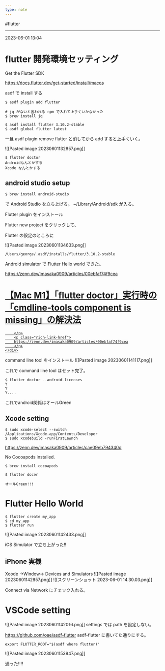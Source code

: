 ```yaml
---
type: note
---
```


#flutter

---
2023-06-01  13:04

# flutter  開発環境セッティング

Get the Flutter SDK

https://docs.flutter.dev/get-started/install/macos

asdf で install する

```shell
$ asdf plugin add flutter

# jq がないと言われる npm で入れて上手くいかなかった
$ brew install jq

$ asdf install flutter 3.10.2-stable
$ asdf global flutter latest
```

一旦 asdf plugin remove flutter と消してから add すると上手くいく。

![[Pasted image 20230601132857.png]]

```shell
$ flutter doctor
Androidなんとかする
Xcode なんとかする
```

## android studio setup 
```shell
$ brew install android-studio
```

で Android Studio を立ち上げる。
~/Library/Android/sdk が入る。

Flutter plugin をインストール

Flutter new project をクリックして、

Flutter の設定のところに

![[Pasted image 20230601134633.png]]
```shell
/Users/george/.asdf/installs/flutter/3.10.2-stable
```

Android simulator で Flutter Hello world できた。


https://zenn.dev/imasaka0909/articles/00ebfaf74f9cea



<div class="rich-link-card-container"><a class="rich-link-card" href="https://zenn.dev/imasaka0909/articles/00ebfaf74f9cea" target="_blank">
	<div class="rich-link-image-container">
		<div class="rich-link-image" style="background-image: url('https://res.cloudinary.com/zenn/image/upload/s--cUViFa6N--/c_fit%2Cg_north_west%2Cl_text:notosansjp-medium.otf_55:%25E3%2580%2590Mac%2520M1%25E3%2580%2591%25E3%2580%258Cflutter%2520doctor%25E3%2580%258D%25E5%25AE%259F%25E8%25A1%258C%25E6%2599%2582%25E3%2581%25AE%25E3%2580%258Ccmdline-tools%2520component%2520is%2520m...%2Cw_1010%2Cx_90%2Cy_100/g_south_west%2Cl_text:notosansjp-medium.otf_37:%25E3%2582%25A4%25E3%2583%259E%25E3%2582%25B5%25E3%2582%25AB%2Cx_203%2Cy_98/g_south_west%2Ch_90%2Cl_fetch:aHR0cHM6Ly9saDMuZ29vZ2xldXNlcmNvbnRlbnQuY29tL2EtL0FPaDE0R2pyX3U3QmxSZTJBMnRYRFJCVWdvLVg2QlZmaGRuSnNfZUdZYXZhPXM5Ni1j%2Cr_max%2Cw_90%2Cx_87%2Cy_72/og-base.png')">
	</div>
	</div>
	<div class="rich-link-card-text">
		<h1 class="rich-link-card-title">【Mac M1】「flutter doctor」実行時の「cmdline-tools component is missing」の解決法</h1>
		<p class="rich-link-card-description">
		
		</p>
		<p class="rich-link-href">
		https://zenn.dev/imasaka0909/articles/00ebfaf74f9cea
		</p>
	</div>
</a></div>


command line tool をインストール
![[Pasted image 20230601141117.png]]

これで command line tool はセット完了。
```shell
$ flutter doctor --android-licenses
Y
Y
Y....
```

これでandroid関係はオールGreen

## Xcode setting
```shell
$ sudo xcode-select --switch /Applications/Xcode.app/Contents/Developer
$ sudo xcodebuild -runFirstLawnch
```

https://zenn.dev/imasaka0909/articles/cae09eb794340d

No Cocoapods installed.
```shell
$ brew install cocoapods
```

```shell
$ flutter docer

オールGreen!!!
```




# Flutter Hello World

```shell
$ flutter create my_app
$ cd my_app
$ flutter run
```
![[Pasted image 20230601142433.png]]

iOS Simulator で立ち上がった!!

## iPhone 実機

Xcode ->Window-> Devices and Simulators
![[Pasted image 20230601142857.png]]
![[スクリーンショット 2023-06-01 14.30.03.png]]

Connect via Network にチェック入れる。



# VSCode setting

![[Pasted image 20230601142016.png]]
settings では path を設定しない。

https://github.com/oae/asdf-flutter
asdf-flutter に書いてた通りにする。

```shell
export FLUTTER_ROOT="$(asdf where flutter)"
```

![[Pasted image 20230601153847.png]]


通った!!!!

